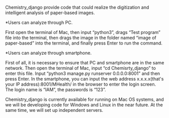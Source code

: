 Chemistry_django provide code that could realize the digitization and intelligent analysis of paper-based images.


*Users can analyze through PC. 

First open the terminal of Mac, then input “python3”, drags “Test program” file into the terminal, then drags the image in the folder named “image of paper-based” into the terminal, and finally press Enter to run the command.

*Users can analyze through smartphone. 

First of all, it is necessary to ensure that PC and smartphone are in the same network. 
Then open the terminal of Mac, input “cd Chemisrty_django” to enter this file. Input “python3 manage.py runserver 0.0.0.0:8001” and then press Enter. 
In the smartphone, you can input the web address x.x.x.x(that's your IP address):8001/MHealth/ in the browser to enter the login screen.
The login name is “IAM”, the passwords is “123”.


Chemistry_django is currently available for running on Mac OS systems, and we will be developing code for Windows and Linux in the near future. At the same time, we will set up independent servers.

